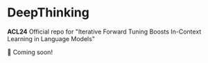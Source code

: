 # DeepThinking

**ACL24** Official repo for "Iterative Forward Tuning Boosts In-Context Learning in Language Models"

👀 Coming soon!
